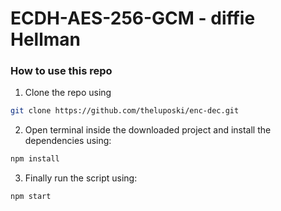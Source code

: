 # ECDH-AES-256-GCM - diffie Hellman

### How to use this repo

1. Clone the repo using

```bash
git clone https://github.com/theluposki/enc-dec.git
```

2. Open terminal inside the downloaded project and install the dependencies using:

```bash
npm install
```

3. Finally run the script using:

```bash
npm start